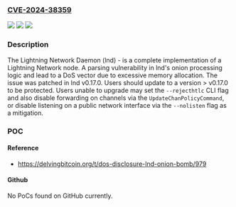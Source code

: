 ### [CVE-2024-38359](https://cve.mitre.org/cgi-bin/cvename.cgi?name=CVE-2024-38359)
![](https://img.shields.io/static/v1?label=Product&message=lnd&color=blue)
![](https://img.shields.io/static/v1?label=Version&message=%3D%20%3C%200.17.0%20&color=brighgreen)
![](https://img.shields.io/static/v1?label=Vulnerability&message=CWE-20%3A%20Improper%20Input%20Validation&color=brighgreen)

### Description

The Lightning Network Daemon (lnd) - is a complete implementation of a Lightning Network node. A parsing vulnerability in lnd's onion processing logic and lead to a DoS vector due to excessive memory allocation.  The issue was patched in lnd v0.17.0. Users should update to a version > v0.17.0 to be protected. Users unable to upgrade may set the `--rejecthtlc` CLI flag and also disable forwarding on channels via the `UpdateChanPolicyCommand`, or disable listening on a public network interface via the `--nolisten` flag as a mitigation.

### POC

#### Reference
- https://delvingbitcoin.org/t/dos-disclosure-lnd-onion-bomb/979

#### Github
No PoCs found on GitHub currently.

